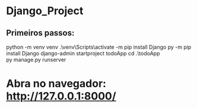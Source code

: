 # Django_Project
## Primeiros passos:
 python -m venv venv
 .\venv\Scripts\activate
 -m pip install Django
 py -m pip install Django
 django-admin startproject todoApp
 cd .\todoApp\
 py manage.py runserver
# Abra no navegador: http://127.0.0.1:8000/
